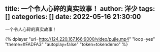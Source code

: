 title: 一个令人心碎的真实故事！
author: 洋少
tags: []
categories: []
date: 2022-05-16 21:30:00
---
一个令人心碎的真实故事！
<!-- more -->
{% dplayer "url=http://124.220.167.166:9000/video/pujie.mp4"  "loop=yes" "theme=#FADFA3" "autoplay=false" "token=tokendemo" %}
